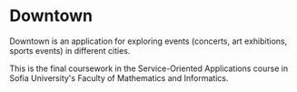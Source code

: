 # Downtown
Downtown is an application for exploring events (concerts, art exhibitions, sports events) in different cities.

This is the final coursework in the Service-Oriented Applications course in Sofia University's Faculty of Mathematics and Informatics.

